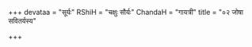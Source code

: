 +++
devataa = "सूर्यः"
RShiH = "चक्षुः सौर्यः"
ChandaH = "गायत्री"
title = "०२ जोषा सवितर्यस्य"

+++
